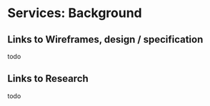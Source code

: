# Services: Background

## Links to Wireframes, design / specification
todo

## Links to Research
todo

